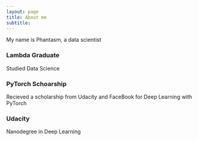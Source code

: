 ```yaml
---
layout: page
title: About me
subtitle:
---
```


My name is Phantasm, a data scientist 

### Lambda Graduate
Studied Data Science

### PyTorch Schoarship 
Recieved a scholarship from Udacity and FaceBook for Deep Learning with PyTorch

### Udacity
Nanodegree in Deep Learning 
